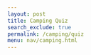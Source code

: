 ```yaml
---
layout: post
title: Camping Quiz
search_exclude: true
permalink: /camping/quiz
menu: nav/camping.html
---
```

<html lang="en">
<head>
    <meta charset="UTF-8">
    <meta name="viewport" content="width=device-width, initial-scale=1.0">
    <title>National Park Personality Quiz</title>
    <style>
@import url('https://fonts.googleapis.com/css2?family=Poppins:wght@300;400;600&display=swap');

/* Fix for the Main Navigation Bar */
#main-nav {
    position: relative !important; /* Prevents it from staying fixed */
    width: 100%;
    top: 0;
    background: #3e7b52; /* Rich green */
    z-index: 1000; /* Keeps it above other elements */
    padding: 15px 0;
}

#secondary-nav {
    position: relative; /* Ensures it behaves normally */
    width: 100%;
    background: #a5a35f; /* Lighter green */
    padding: 10px 0;
}

/* General Page Styles */
body {
    font-family: 'Poppins', sans-serif;
    background: linear-gradient(to bottom, #3f622e, #a5a35f); /* Green gradient */
    color: #2e2e2e;
    margin: 0;
    padding: 20px;
}

h1 {
    text-align: center;
    font-size: 2.5rem;
    color: #2e4d28; /* Dark green */
}

/* Quiz Question Styling */
.question {
    background-color: #5a483c; /* Darker earthy brown */
    border: 3px solid #7d6b5f; /* Muted brown */
    border-radius: 12px;
    max-width: 800px;
    padding: 25px;
    margin: 20px auto;
    font-size: 1.2rem;
}

.question label {
    color: #f8f4e3; /* Light beige for contrast */
    font-weight: 600;
}

/* Radio Button Styling */
input[type="radio"] {
    margin-right: 12px;
    transform: scale(1.2); /* Make radio buttons larger */
}

/* Button Styling */
button {
    background: #3e7b52; /* Rich green */
    color: #fff;
    padding: 12px 24px;
    border: none;
    border-radius: 8px;
    font-size: 1.2rem;
    cursor: pointer;
    transition: background 0.3s ease, transform 0.2s ease;
    display: block;
    margin: 30px auto;
    font-weight: 600;
}

button:hover {
    background: #285437; /* Darker green */
    transform: scale(1.05);
}

/* Quiz Result Styling */
#result {
    font-size: 1.5rem;
    color: #3e7b52;
    font-weight: bold;
    text-align: center;
    margin-top: 25px;
}

    </style>
</head>
<body>
    <h1>Which National Park Matches Your Personality?</h1>
    <form id="quizForm">
        <div class="question">
            <label>1. What kind of weather do you prefer?</label><br>
            <input type="radio" name="q1" value="20"> Warm and sunny (20 points)<br>
            <input type="radio" name="q1" value="30"> Cool and breezy (30 points)<br>
            <input type="radio" name="q1" value="40"> Mild with occasional rain (40 points)<br>
            <input type="radio" name="q1" value="10"> Cold and snowy (10 points)<br>
        </div>
        <div class="question">
            <label>2. What type of terrain are you most comfortable with?</label><br>
            <input type="radio" name="q2" value="20"> Flat plains or fields (20 points)<br>
            <input type="radio" name="q2" value="30"> Rolling hills or forests (30 points)<br>
            <input type="radio" name="q2" value="10"> Rocky and mountainous (10 points)<br>
            <input type="radio" name="q2" value="40"> Sandy beaches (40 points)<br>
        </div>
        <div class="question">
            <label>3. How close do you want to be to water?</label><br>
            <input type="radio" name="q3" value="20"> Very close – I love lakes or rivers (20 points)<br>
            <input type="radio" name="q3" value="30"> Moderately close – Streams or small ponds are fine (30 points)<br>
            <input type="radio" name="q3" value="10"> Not close – I’m fine without water nearby (10 points)<br>
            <input type="radio" name="q3" value="40"> Oceanfront – Beaches and waves are ideal (40 points)<br>
        </div>
        <div class="question">
            <label>4. What activities do you want to do while camping?</label><br>
            <input type="radio" name="q4" value="10"> Hiking and exploring (10 points)<br>
            <input type="radio" name="q4" value="20"> Fishing or boating (20 points)<br>
            <input type="radio" name="q4" value="30"> Relaxing and stargazing (30 points)<br>
            <input type="radio" name="q4" value="40"> Swimming or surfing (40 points)<br>
        </div>
        <div class="question">
            <label>5. How important is wildlife in your camping experience?</label><br>
            <input type="radio" name="q5" value="40"> Very important – I love spotting animals (40 points)<br>
            <input type="radio" name="q5" value="30"> Somewhat important – It’s nice to see wildlife (30 points)<br>
            <input type="radio" name="q5" value="20"> Not very important – I prefer the environment over animals (20 points)<br>
            <input type="radio" name="q5" value="10"> Not important at all – I’m fine without seeing animals (10 points)<br>
        </div>
        <div class="question">
            <label>6. What type of camping accommodations do you prefer?</label><br>
            <input type="radio" name="q6" value="10"> Tent camping – I like the full outdoor experience (10 points)<br>
            <input type="radio" name="q6" value="20"> RV camping – I want some comforts of home (20 points)<br>
            <input type="radio" name="q6" value="30"> Glamping – I love luxury and convenience (30 points)<br>
            <input type="radio" name="q6" value="40"> Beach camping – Nothing beats camping by the waves (40 points)<br>
        </div>
        <div class="question">
            <label>7. What kind of wildlife are you most interested in seeing?</label><br>
            <input type="radio" name="q7" value="10"> Large mammals like bears or elk (10 points)<br>
            <input type="radio" name="q7" value="40"> Aquatic animals like fish or coral (40 points)<br>
            <input type="radio" name="q7" value="30"> Birds or smaller creatures (30 points)<br>
            <input type="radio" name="q7" value="20"> Not interested – I’d rather focus on the landscapes (20 points)<br>
        </div>
 <button type="button" id="submitQuizBtn">Submit Quiz</button>
 <button id="deleteQuizBtn">Delete Quiz Result</button>
</form>
<p id="result"></p>
</body>

<script type="module">
    import { pythonURI, fetchOptions } from '{{ site.baseurl }}/assets/js/api/config.js';

    function calculateTotalPoints() {
        let total_points = 0;
        const questions = document.querySelectorAll("form .question");

        questions.forEach(question => {
            const selectedOption = question.querySelector("input[type='radio']:checked");
            if (selectedOption) {
                total_points += parseInt(selectedOption.value, 10);
            }
        });

        return total_points;
    }

    function submitQuiz() {
        const total_points = calculateTotalPoints(); // Call the function to get total points

        fetch(`${pythonURI}/api/quiz/`, {
            ...fetchOptions,  // Use predefined fetch options
            method: "POST",
            body: JSON.stringify({ total_points: total_points })
        })
        .then(response => {
            if (!response.ok) {
                throw new Error(`HTTP error! Status: ${response.status}`);
            }
            return response.json();
        })
        .then(data => {
            document.getElementById("result").innerText = 
                `✅ Quiz Submitted Successfully!\nTotal Points: ${total_points}\nAssigned Park: ${data.assigned_park || "Unknown"}`;
        })
        .catch(error => {
            document.getElementById("result").innerText = 
                `❌ Error submitting quiz: ${error.message}`;
            console.error("Request failed:", error);
        });
    }

    // Attach the submit function to the button
    document.getElementById("submitQuizBtn").addEventListener("click", submitQuiz);
</script>

<script type="module">
    import { pythonURI, fetchOptions } from '{{ site.baseurl }}/assets/js/api/config.js';

    async function deleteLatestQuizResult() {
        try {
            const response = await fetch(`${pythonURI}/api/quiz/`, {
                ...fetchOptions,
                method: "DELETE"
            });

            if (!response.ok) {
                throw new Error(`HTTP error! Status: ${response.status}`);
            }

            const data = await response.json();
            document.getElementById("result").innerText = 
                `🗑️ ${data.message}`;
            console.log("Quiz result deleted:", data);

        } catch (error) {
            document.getElementById("result").innerText = 
                `❌ Error deleting quiz result: ${error.message}`;
            console.error("Request failed:", error);
        }
    }

    // Attach event listener to the delete button
    document.getElementById("deleteQuizBtn").addEventListener("click", deleteLatestQuizResult);
</script>
